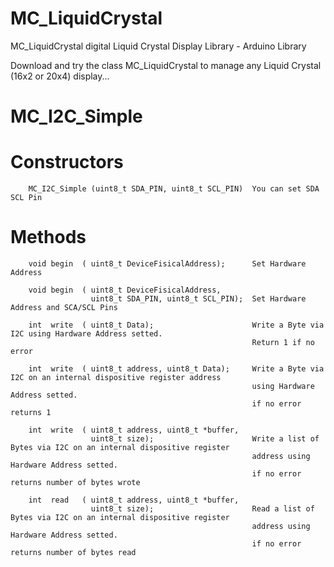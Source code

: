 # MC_LiquidCrystal
MC_LiquidCrystal digital Liquid Crystal Display Library - Arduino Library

Download and try the class MC_LiquidCrystal to manage any Liquid Crystal (16x2 or 20x4) display...

# MC_I2C_Simple
#   Constructors
        MC_I2C_Simple (uint8_t SDA_PIN, uint8_t SCL_PIN)  You can set SDA SCL Pin 

#   Methods
        void begin  ( uint8_t DeviceFisicalAddress);      Set Hardware Address
        
        void begin  ( uint8_t DeviceFisicalAddress, 
                      uint8_t SDA_PIN, uint8_t SCL_PIN);  Set Hardware Address and SCA/SCL Pins
                      
        int  write  ( uint8_t Data);                      Write a Byte via I2C using Hardware Address setted.
                                                          Return 1 if no error
                                                                          
        int  write  ( uint8_t address, uint8_t Data);     Write a Byte via I2C on an internal dispositive register address 
                                                          using Hardware Address setted.
                                                          if no error returns 1 
                                                                          
        int  write  ( uint8_t address, uint8_t *buffer,   
                      uint8_t size);                      Write a list of Bytes via I2C on an internal dispositive register 
                                                          address using Hardware Address setted.
                                                          if no error returns number of bytes wrote 
          
        int  read   ( uint8_t address, uint8_t *buffer,   
                      uint8_t size);                      Read a list of Bytes via I2C on an internal dispositive register 
                                                          address using Hardware Address setted.
                                                          if no error returns number of bytes read
